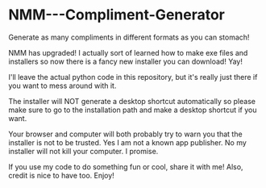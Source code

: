 # NMM---Compliment-Generator
Generate as many compliments in different formats as you can stomach!

NMM has upgraded! I actually sort of learned how to make exe files and installers so now there is a fancy new installer you can download! Yay!

I'll leave the actual python code in this repository, but it's really just there if you want to mess around with it.

The installer will NOT generate a desktop shortcut automatically so please make sure to go to the installation path and make a desktop shortcut if you want.

Your browser and computer will both probably try to warn you that the installer is not to be trusted. Yes I am not a known app publisher. No my installer will not kill your computer. I promise.

If you use my code to do something fun or cool, share it with me! Also, credit is nice to have too. Enjoy!
